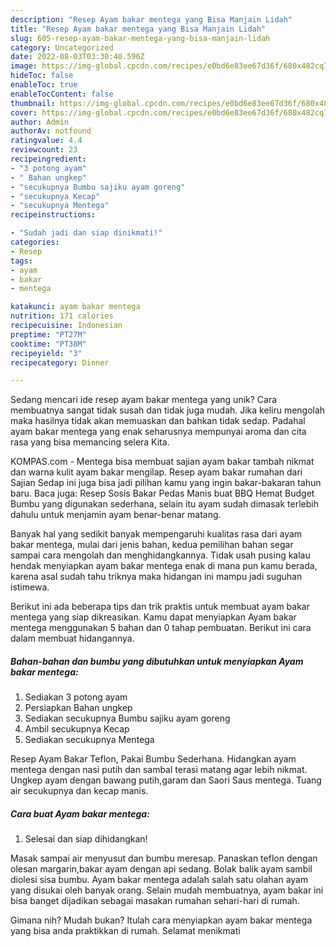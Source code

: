 ```yaml
---
description: "Resep Ayam bakar mentega yang Bisa Manjain Lidah"
title: "Resep Ayam bakar mentega yang Bisa Manjain Lidah"
slug: 605-resep-ayam-bakar-mentega-yang-bisa-manjain-lidah
category: Uncategorized
date: 2022-08-03T03:30:40.596Z
image: https://img-global.cpcdn.com/recipes/e0bd6e83ee67d36f/680x482cq70/ayam-bakar-mentega-foto-resep-utama.jpg
hideToc: false
enableToc: true
enableTocContent: false
thumbnail: https://img-global.cpcdn.com/recipes/e0bd6e83ee67d36f/680x482cq70/ayam-bakar-mentega-foto-resep-utama.jpg
cover: https://img-global.cpcdn.com/recipes/e0bd6e83ee67d36f/680x482cq70/ayam-bakar-mentega-foto-resep-utama.jpg
author: Admin
authorAv: notfound
ratingvalue: 4.4
reviewcount: 23
recipeingredient:
- "3 potong ayam"
- " Bahan ungkep"
- "secukupnya Bumbu sajiku ayam goreng"
- "secukupnya Kecap"
- "secukupnya Mentega"
recipeinstructions:

- "Sudah jadi dan siap dinikmati!"
categories:
- Resep
tags:
- ayam
- bakar
- mentega

katakunci: ayam bakar mentega 
nutrition: 171 calories
recipecuisine: Indonesian
preptime: "PT27M"
cooktime: "PT38M"
recipeyield: "3"
recipecategory: Dinner

---
```





Sedang mencari ide resep ayam bakar mentega yang unik? Cara membuatnya sangat tidak susah dan tidak juga mudah. Jika keliru mengolah maka hasilnya tidak akan memuaskan dan bahkan tidak sedap. Padahal ayam bakar mentega yang enak seharusnya mempunyai aroma dan cita rasa yang bisa memancing selera Kita.





KOMPAS.com - Mentega bisa membuat sajian ayam bakar tambah nikmat dan warna kulit ayam bakar mengilap. Resep ayam bakar rumahan dari Sajian Sedap ini juga bisa jadi pilihan kamu yang ingin bakar-bakaran tahun baru. Baca juga: Resep Sosis Bakar Pedas Manis buat BBQ Hemat Budget Bumbu yang digunakan sederhana, selain itu ayam sudah dimasak terlebih dahulu untuk menjamin ayam benar-benar matang.

Banyak hal yang sedikit banyak mempengaruhi kualitas rasa dari ayam bakar mentega, mulai dari jenis bahan, kedua pemilihan bahan segar sampai cara mengolah dan menghidangkannya. Tidak usah pusing kalau hendak menyiapkan ayam bakar mentega enak di mana pun kamu berada, karena asal sudah tahu triknya maka hidangan ini mampu jadi suguhan istimewa.






Berikut ini ada beberapa tips dan trik praktis untuk membuat ayam bakar mentega yang siap dikreasikan. Kamu dapat menyiapkan Ayam bakar mentega menggunakan 5 bahan dan 0 tahap pembuatan. Berikut ini cara dalam membuat hidangannya.

<!--inarticleads1-->

##### Bahan-bahan dan bumbu yang dibutuhkan untuk menyiapkan Ayam bakar mentega:

1. Sediakan 3 potong ayam
1. Persiapkan  Bahan ungkep
1. Sediakan secukupnya Bumbu sajiku ayam goreng
1. Ambil secukupnya Kecap
1. Sediakan secukupnya Mentega


Resep Ayam Bakar Teflon, Pakai Bumbu Sederhana. Hidangkan ayam mentega dengan nasi putih dan sambal terasi matang agar lebih nikmat. Ungkep ayam dengan bawang putih,garam dan Saori Saus mentega. Tuang air secukupnya dan kecap manis. 

<!--inarticleads2-->

##### Cara buat Ayam bakar mentega:


1. Selesai dan siap dihidangkan!

Masak sampai air menyusut dan bumbu meresap. Panaskan teflon dengan olesan margarin,bakar ayam dengan api sedang. Bolak balik ayam sambil diolesi sisa bumbu. Ayam bakar mentega adalah salah satu olahan ayam yang disukai oleh banyak orang. Selain mudah membuatnya, ayam bakar ini bisa banget dijadikan sebagai masakan rumahan sehari-hari di rumah. 

Gimana nih? Mudah bukan? Itulah cara menyiapkan ayam bakar mentega yang bisa anda praktikkan di rumah. Selamat menikmati
